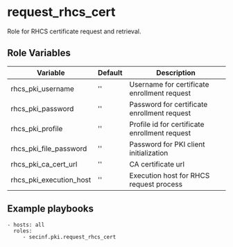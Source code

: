# request_rhcs_cert
Role for RHCS certificate request and retrieval.

## Role Variables
**Variable** | **Default** | **Description**
--- | --- | --- 
rhcs_pki_username | '' | Username for certificate enrollment request
rhcs_pki_password | '' | Password for certificate enrollment request
rhcs_pki_profile | '' | Profile id for certificate enrollment request
rhcs_pki_file_password | '' | Password for PKI client initialization 
rhcs_pki_ca_cert_url | '' | CA certificate url
rhcs_pki_execution_host | '' | Execution host for RHCS request process

## Example playbooks

```
- hosts: all
  roles:
     - secinf.pki.request_rhcs_cert
```
